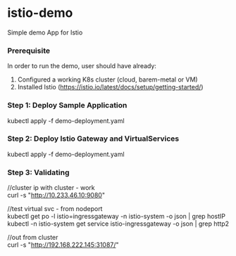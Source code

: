 # istio-demo
Simple demo App for Istio

### Prerequisite 
In order to run the demo, user should have already: 
1. Configured a working K8s cluster (cloud, barem-metal or VM)
2. Installed Istio (https://istio.io/latest/docs/setup/getting-started/)

### Step 1: Deploy Sample Application 
kubectl apply -f demo-deployment.yaml

### Step 2: Deploy Istio Gateway and VirtualServices 
kubectl apply -f demo-deployment.yaml

### Step 3: Validating
//cluster ip with cluster - work  
curl -s "http://10.233.46.10:9080"   

//test virtual svc - from nodeport   
kubectl get po -l istio=ingressgateway -n istio-system -o json | grep hostIP   
kubectl -n istio-system get service istio-ingressgateway -o json | grep http2   

//out from cluster   
curl -s "http://192.168.222.145:31087/"     
